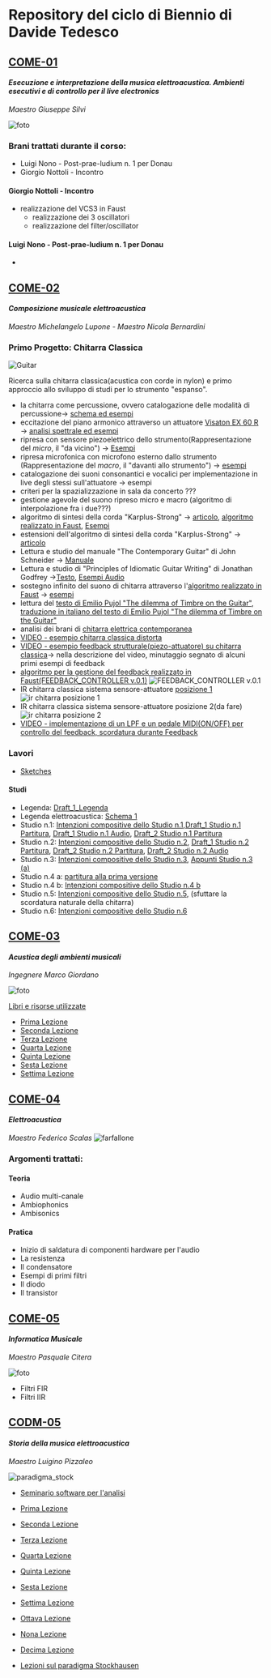# Repository del ciclo di Biennio di Davide Tedesco

## [COME-01](/COME-01)
#### _Esecuzione e interpretazione della musica elettroacustica. Ambienti esecutivi e di controllo per il live electronics_

_Maestro Giuseppe Silvi_

![foto](/COME-01/20200527/FilterOscillator3.png)
### Brani trattati durante il corso:
- Luigi Nono - Post-prae-ludium n. 1 per Donau
- Giorgio Nottoli - Incontro

#### Giorgio Nottoli - Incontro
- realizzazione del VCS3 in Faust
  - realizzazione dei 3 oscillatori
  - realizzazione del filter/oscillator

#### Luigi Nono - Post-prae-ludium n. 1 per Donau
- 

## [COME-02](/COME-02)
#### _Composizione musicale elettroacustica_

_Maestro Michelangelo Lupone - Maestro Nicola Bernardini_
### Primo Progetto: Chitarra Classica

![Guitar](https://github.com/SMERM/BN-Tedesco/blob/master/COME-02/Bernardini/20200114/Schemi_chitarra_classica/ebguitars_plan_complete_large.png)

Ricerca sulla chitarra classica(acustica con corde in nylon) e primo approccio allo sviluppo di studi per lo strumento "espanso".

- la chitarra come percussione, ovvero catalogazione delle modalità di percussione-> [schema ed esempi](https://github.com/SMERM/BN-Tedesco/blob/master/COME-02/Bernardini/20200204/Modi%20di%20percussione%20con%20le%20dita.pdf)
- eccitazione del piano armonico attraverso un attuatore [Visaton EX 60 R](https://github.com/SMERM/BN-Tedesco/blob/master/COME-02/Lezioni_in_Compresenza/20200407/ex60r_8.pdf) -> [analisi spettrale ed esempi](https://github.com/SMERM/BN-Tedesco/tree/master/COME-02/Lezioni_in_Compresenza/20200317/Various_Sweeps)
- ripresa con sensore piezoelettrico dello strumento(Rappresentazione del _micro_, il "da vicino") -> [Esempi]()
- ripresa microfonica con microfono esterno dallo strumento (Rappresentazione del _macro_, il "davanti allo strumento") -> [esempi]()
- catalogazione dei suoni consonantici e vocalici per implementazione in live degli stessi sull'attuatore -> esempi
- criteri per la spazializzazione in sala da concerto ???
- gestione agevole del suono ripreso micro e macro (algoritmo di interpolazione fra i due???)
- algoritmo di sintesi della corda "Karplus-Strong" -> [articolo](https://github.com/SMERM/BN-Tedesco/blob/master/COME-02/Lezioni_in_Compresenza/20200303/Kevin%20Karplus%20and%20Alex%20Strong%20-%20Digital%20Synthesis%20of%20Plucked-String%20and%20Drum%20Timbres.pdf), [algoritmo realizzato in Faust](https://github.com/SMERM/BN-Tedesco/blob/master/COME-02/Lezioni_in_Compresenza/20200324/karplus_filtrato.dsp), [Esempi](https://github.com/SMERM/BN-Tedesco/tree/master/COME-02/Lezioni_in_Compresenza/20200331/Esempi_Karplus-Strong_Attuatore_su_chitarra)
- estensioni dell'algoritmo di sintesi della corda "Karplus-Strong" -> [articolo](https://github.com/SMERM/BN-Tedesco/blob/master/COME-02/Lezioni_in_Compresenza/20200407/David%20A.%20Jaffe%20and%20Julius%20O.%20Smith%20-%20Extensions%20of%20the%20Karplus-Strong%20Plucked-String%20Algorithm.pdf)
- Lettura e studio del manuale "The Contemporary Guitar" di John Schneider -> [Manuale](https://github.com/SMERM/BN-Tedesco/blob/master/COME-02/Lezioni_in_Compresenza/20200331/The-Contemporary-Guitar-Schneider-Vol-5.pdf)
- Lettura e studio di "Principles of Idiomatic Guitar Writing" di Jonathan Godfrey ->[Testo](https://github.com/SMERM/BN-Tedesco/blob/master/COME-02/Lezioni_in_Compresenza/20200331/Principles%20of%20Idiomatic%20Guitar%20Writing%20-%20Jonathan%20Godfrey.pdf),  [Esempi Audio](https://github.com/SMERM/BN-Tedesco/tree/master/COME-02/Lezioni_in_Compresenza/20200331/Principles%20of%20Idiomatic%20Guitar%20Writing%20-%20Jonathan%20Godfrey_Audio_Tracks)
- sostegno infinito del suono di chitarra attraverso l'[algoritmo realizzato in Faust](https://github.com/SMERM/BN-Tedesco/blob/master/COME-02/Lezioni_in_Compresenza/20200324/karplus_filtrato.dsp) -> [esempi]()
- lettura del [testo di Emilio Pujol "The dilemma of Timbre on the Guitar"](https://github.com/SMERM/BN-Tedesco/blob/master/COME-02/Lezioni_in_Compresenza/1979-Emilio-Pujol-Il-Dilemma-del-Timbro-sulla-Chitarra/1979-emilio-pujol-el-dilema-del-sonido-en-la-guitarra.pdf), [traduzione in italiano del testo di Emilio Pujol "The dilemma of Timbre on the Guitar"](https://github.com/SMERM/BN-Tedesco/tree/master/COME-02/Lezioni_in_Compresenza/1979-Emilio-Pujol-Il-Dilemma-del-Timbro-sulla-Chitarra/1979-Emilio-Pujol-Il-Dilemma-del-Timbro-sulla-Chitarra-Traduzione)
- analisi dei brani di [chitarra elettrica contemporanea](https://github.com/SMERM/BN-Tedesco/tree/master/COME-02/Lezioni_in_Compresenza/Chitarra_Elettrica_Contemporanea)
- [VIDEO - esempio chitarra classica distorta](https://youtu.be/K3yqyxcJStg)
- [VIDEO - esempio feedback strutturale(piezo-attuatore) su chitarra classica](https://www.youtube.com/watch?v=TraqAMf5Exo)-> nella descrizione del video, minutaggio segnato di alcuni primi esempi di feedback
- [algoritmo per la gestione del feedback realizzato in Faust(FEEDBACK_CONTROLLER v.0.1)](https://github.com/SMERM/BN-Tedesco/blob/master/COME-02/Lezioni_in_Compresenza/20200512/FEEDBACK_CONTROLLER.dsp)
![FEEDBACK_CONTROLLER v.0.1](COME-02/Lezioni_in_Compresenza/20200512/FEEDBACK_CONTROLLER%20v.0.1.png)
- IR chitarra classica sistema sensore-attuatore [posizione 1](COME-02/Lezioni_in_Compresenza/20200519/Sistema_Sensore-Attuatore_Posizione_1) ![ir chitarra posizione 1](COME-02/Lezioni_in_Compresenza/20200519/Classica_Attuatore_Posizione_1_Cal.jpg)
- IR chitarra classica sistema sensore-attuatore posizione 2(da fare) ![ir chitarra posizione 2]()
- [VIDEO - implementazione di un LPF e un pedale MIDI(ON/OFF) per controllo del feedback, scordatura durante Feedback](https://youtu.be/7BwwTopM3Ek)


### Lavori 
- [Sketches](https://github.com/SMERM/BN-Tedesco/blob/master/COME-02/Lezioni_in_Compresenza/20200324/Sketches.pdf)
#### Studi 
- Legenda: [Draft_1_Legenda](https://github.com/SMERM/BN-Tedesco/blob/master/COME-02/Lezioni_in_Compresenza/20200407/Legenda_Part_Perc.jpg)
- Legenda elettroacustica: [Schema 1](/COME-02/Lezioni_in_Compresenza/20200616/guitar_Electroacustic_Scheme_I.jpg)
- Studio n.1: [Intenzioni compositive dello Studio n.1](https://github.com/SMERM/BN-Tedesco/blob/master/COME-02/Lezioni_in_Compresenza/20200505/Intenzioni_compositive_dello_Studio_n.1.md),[Draft_1 Studio n.1 Partitura](https://github.com/SMERM/BN-Tedesco/blob/master/COME-02/Lezioni_in_Compresenza/20200331/Draft_1_Studio_n.1_Partitura.pdf), [Draft_1 Studio n.1 Audio](https://github.com/SMERM/BN-Tedesco/blob/master/COME-02/Lezioni_in_Compresenza/20200331/Draft_1_Studio_n.1_Audio.wav), [Draft_2 Studio n.1 Partitura]()
- Studio n.2: [Intenzioni compositive dello Studio n.2](), [Draft_1 Studio n.2 Partitura](https://github.com/SMERM/BN-Tedesco/blob/master/COME-02/Lezioni_in_Compresenza/20200407/Draft_1%20Studio%20n.2%20Partitura.pdf), [Draft_2 Studio n.2 Partitura](), [Draft_2 Studio n.2 Audio]()
- Studio n.3: [Intenzioni compositive dello Studio n.3](COME-02/Lezioni_in_Compresenza/20200519/Intenzioni_compositive_dello_Studio_n.3.md), [Appunti Studio n.3 (a)](COME-02/Lezioni_in_Compresenza/20200519/Appunti_Studio_n.3_a.jpeg)
- Studio n.4 a: [partitura alla prima versione](/COME-02/Lezioni_in_Compresenza/20200616/Studio_n.4_a.pdf)
- Studio n.4 b: [Intenzioni compositive dello Studio n.4 b]()
- Studio n.5: [Intenzioni compositive dello Studio n.5](), (sfuttare la scordatura naturale della chitarra)
- Studio n.6: [Intenzioni compositive dello Studio n.6]()

## [COME-03](/COME-03)
#### _Acustica degli ambienti musicali_

_Ingegnere Marco Giordano_

![foto](/COME-03/20200610/tuboottagonale.png)

[Libri e risorse utilizzate](/COME-03/Risorse)

- [Prima Lezione](/COME-03/20200527/)
- [Seconda Lezione](/COME-03/20200603/)
- [Terza Lezione](/COME-03/20200610/)
- [Quarta Lezione](/COME-03/20200617/)
- [Quinta Lezione](/COME-03/20200624/)
- [Sesta Lezione](/COME-03/20200701)
- [Settima Lezione](/COME-03/20200708/)


## [COME-04](/COME-04)
#### _Elettroacustica_

_Maestro Federico Scalas_
![farfallone](/COME-04/Spherical_Harmonics_deg3.png)
### Argomenti trattati:
#### Teoria
- Audio multi-canale
- Ambiophonics
- Ambisonics
#### Pratica
- Inizio di saldatura di componenti hardware per l'audio
- La resistenza
- Il condensatore
- Esempi di primi filtri
- Il diodo
- Il transistor

## [COME-05](/COME-05)
#### _Informatica Musicale_ 

_Maestro Pasquale Citera_

![foto](/COME-05/20200611/FMcode.png)

- Filtri FIR
- Filtri IIR

## [CODM-05](/CODM-05)
#### _Storia della musica elettroacustica_

_Maestro Luigino Pizzaleo_

![paradigma_stock](/CODM-05/Stockhausen_Paradigma/Stockhausen_I_prinicipi_costruttivi/schema.png)
- [Seminario software per l'analisi](/CODM-05/20200514/Seminario_software_per_l'analisi.md/)

- [Prima Lezione](/CODM-05/20200521)
- [Seconda Lezione](/CODM-05/20200528)
- [Terza Lezione](/CODM-05/20200528/)
- [Quarta Lezione](/CODM-05/20200604/)
- [Quinta Lezione](/CODM-05/20200611/)
- [Sesta Lezione](/CODM-05/20200618/)
- [Settima Lezione](/CODM-05/20200625/)
- [Ottava Lezione](/CODM-05/20200702/)
- [Nona Lezione](/CODM-05/20200706/)
- [Decima Lezione](/CODM-05/20200709/)


- [Lezioni sul paradigma Stockhausen](/CODM-05/Stockhausen_Paradigma)


